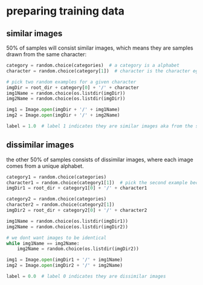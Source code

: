 # preparing training data

## similar images
50% of samples will consist similar images, which means they are samples drawn from the same character:

```python
category = random.choice(categories)  # a category is a alphabet
character = random.choice(category[1])  # character is the character eg the english alphabet has 26 characters to choose from

# pick two random examples for a given character
imgDir = root_dir + category[0] + '/' + character  
img1Name = random.choice(os.listdir(imgDir))
img2Name = random.choice(os.listdir(imgDir))

img1 = Image.open(imgDir + '/' + img1Name)
img2 = Image.open(imgDir + '/' + img2Name)

label = 1.0  # label 1 indicates they are similar images aka from the same class
```
## dissimilar images
the other 50% of samples consists of dissimilar images, where each image comes from a unique alphabet.
```python
category1 = random.choice(categories)
character1 = random.choice(category1[1])  # pick the second example because example 0 is used for similar images
imgDir1 = root_dir + category1[0] + '/' + character1

category2 = random.choice(categories)
character2 = random.choice(category2[1])
imgDir2 = root_dir + category2[0] + '/' + character2

img1Name = random.choice(os.listdir(imgDir1))
img2Name = random.choice(os.listdir(imgDir2))

# we dont want images to be identical
while img1Name == img2Name:
    img2Name = random.choice(os.listdir(imgDir2))

img1 = Image.open(imgDir1 + '/' + img1Name)
img2 = Image.open(imgDir2 + '/' + img2Name)

label = 0.0  # label 0 indicates they are dissimilar images
```